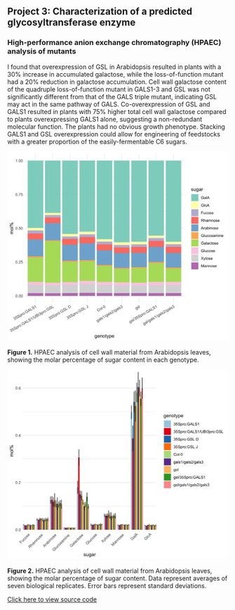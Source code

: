 ## Project 3: Characterization of a predicted glycosyltransferase enzyme
### High-performance anion exchange chromatography (HPAEC) analysis of mutants

I found that overexpression of GSL in Arabidopsis resulted in plants with a 30% increase in accumulated galactose, while the loss-of-function mutant had a 20% reduction in galactose accumulation. Cell wall galactose content of the quadruple loss-of-function mutant in GALS1-3 and GSL was not significantly different from that of the GALS triple mutant, indicating GSL may act in the same pathway of GALS. Co-overexpression of GSL and GALS1 resulted in plants with 75% higher total cell wall galactose compared to plants overexpressing GALS1 alone, suggesting a non-redundant molecular function. The plants had no obvious growth phenotype. Stacking GALS1 and GSL overexpression could allow for engineering of feedstocks with a greater proportion of the easily-fermentable C6 sugars.

<img src="180424_DUF23_HPAEC_bySugar.png?raw=true"/>

**Figure 1.** HPAEC analysis of cell wall material from Arabidopsis leaves, showing the molar percentage of sugar content in each genotype.

<img src="180424_DUF23_HPAEC_byGT.png?raw=true"/>

**Figure 2.** HPAEC analysis of cell wall material from Arabidopsis leaves, showing the molar percentage of sugar content. Data represent averages of seven biological replicates. Error bars represent standard deviations.

<a href="/DUF23.html">Click here to view source code</a>
